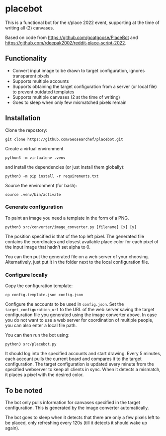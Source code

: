 # placebot

This is a functional bot for the r/place 2022 event, supporting at the time of writing all (2) canvases.

Based on code from https://github.com/goatgoose/PlaceBot and https://github.com/rdeepak2002/reddit-place-script-2022.

## Functionality
- Convert input image to be drawn to target configuration, ignores transparent pixels
- Supports multiple accounts
- Supports obtaining the target configuration from a server (or local file) to prevent outdated templates
- Supports multiple canvases (2 at the time of writing)
- Goes to sleep when only few mismatched pixels remain

## Installation
Clone the repostory:
```
git clone https://github.com/Geosearchef/placebot.git
```

Create a virtual environment
```
python3 -m virtualenv .venv
```

and install the dependencies (or just install them globally):
```
python3 -m pip install -r requirements.txt
```

Source the environment (for bash):
```
source .venv/bin/activate
```

### Generate configuration
To paint an image you need a template in the form of a PNG. 
```
python3 src/converter/image_converter.py [filename] [x] [y]
```
The position specified is that of the top left pixel.
The generated file contains the coordinates and closest available place color for each pixel of the input image that hadn't set alpha to 0.

You can then put the generated file on a web server of your choosing.
Alternatively, just put it in the folder next to the local configuration file.

### Configure locally
Copy the configuration template:
```
cp config.template.json config.json
```

Configure the accounts to be used in `config.json`.
Set the ```target_configuration_url``` to the URL of the web server saving the target configuration file you generated using the image converter above. In case you do not want to use a web server for coordination of multiple people, you can also enter a local file path.

You can then run the bot using:
```
python3 src/placebot.py
```

It should log into the specified accounts and start drawing. Every 5 minutes, each account pulls the current board and compares it to the target configuration. The target configuration is updated every minute from the specified webserver to keep all clients in sync. When it detects a mismatch, it places a pixel with the desired color.

## To be noted
The bot only pulls information for canvases specified in the target configuration. This is generated by the image converter automatically.

The bot goes to sleep when it detects that there are only a few pixels left to be placed, only refreshing every 120s (till it detects it should wake up again).